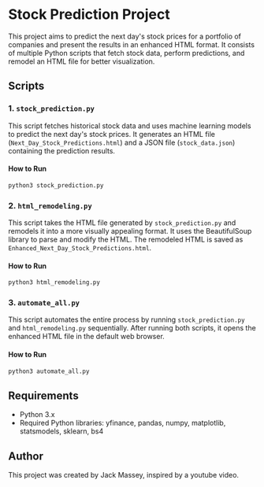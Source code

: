 # Stock Prediction Project

This project aims to predict the next day's stock prices for a portfolio of companies and present the results in an enhanced HTML format. It consists of multiple Python scripts that fetch stock data, perform predictions, and remodel an HTML file for better visualization.

## Scripts

### 1. `stock_prediction.py`

This script fetches historical stock data and uses machine learning models to predict the next day's stock prices. It generates an HTML file (`Next_Day_Stock_Predictions.html`) and a JSON file (`stock_data.json`) containing the prediction results.

#### How to Run

```bash
python3 stock_prediction.py
```

### 2. `html_remodeling.py`

This script takes the HTML file generated by `stock_prediction.py` and remodels it into a more visually appealing format. It uses the BeautifulSoup library to parse and modify the HTML. The remodeled HTML is saved as `Enhanced_Next_Day_Stock_Predictions.html`.

#### How to Run

```bash
python3 html_remodeling.py
```

### 3. `automate_all.py`

This script automates the entire process by running `stock_prediction.py` and `html_remodeling.py` sequentially. After running both scripts, it opens the enhanced HTML file in the default web browser.

#### How to Run

```bash
python3 automate_all.py
```

## Requirements

- Python 3.x
- Required Python libraries: yfinance, pandas, numpy, matplotlib, statsmodels, sklearn, bs4

## Author

This project was created by Jack Massey, inspired by a youtube video.
